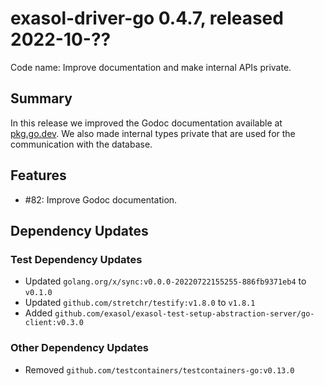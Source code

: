 # exasol-driver-go 0.4.7, released 2022-10-??

Code name: Improve documentation and make internal APIs private.

## Summary

In this release we improved the Godoc documentation available at [pkg.go.dev](https://pkg.go.dev/github.com/exasol/exasol-driver-go). We also made internal types private that are used for the communication with the database.

## Features

* #82: Improve Godoc documentation.
## Dependency Updates

### Test Dependency Updates

* Updated `golang.org/x/sync:v0.0.0-20220722155255-886fb9371eb4` to `v0.1.0`
* Updated `github.com/stretchr/testify:v1.8.0` to `v1.8.1`
* Added `github.com/exasol/exasol-test-setup-abstraction-server/go-client:v0.3.0`

### Other Dependency Updates

* Removed `github.com/testcontainers/testcontainers-go:v0.13.0`
